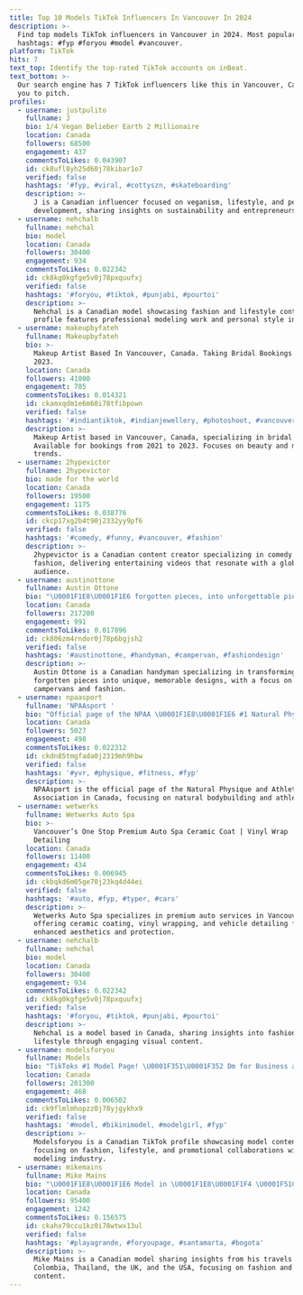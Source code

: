 ```yaml
---
title: Top 10 Models TikTok Influencers In Vancouver In 2024
description: >-
  Find top models TikTok influencers in Vancouver in 2024. Most popular
  hashtags: #fyp #foryou #model #vancouver.
platform: TikTok
hits: 7
text_top: Identify the top-rated TikTok accounts on inBeat.
text_bottom: >-
  Our search engine has 7 TikTok influencers like this in Vancouver, Canada for
  you to pitch.
profiles:
  - username: justpulito
    fullname: J
    bio: 1/4 Vegan Belieber Earth 2 Millionaire
    location: Canada
    followers: 68500
    engagement: 437
    commentsToLikes: 0.043907
    id: ck8ufl8yh25d60j78kibar1o7
    verified: false
    hashtags: '#fyp, #viral, #cottyszn, #skateboarding'
    description: >-
      J is a Canadian influencer focused on veganism, lifestyle, and personal
      development, sharing insights on sustainability and entrepreneurship.
  - username: nehchalb
    fullname: nehchal
    bio: model
    location: Canada
    followers: 30400
    engagement: 934
    commentsToLikes: 0.022342
    id: ck8kg0kgfge5v0j78pxquufxj
    verified: false
    hashtags: '#foryou, #tiktok, #punjabi, #pourtoi'
    description: >-
      Nehchal is a Canadian model showcasing fashion and lifestyle content. Her
      profile features professional modeling work and personal style insights.
  - username: makeupbyfateh
    fullname: Makeupbyfateh
    bio: >-
      Makeup Artist Based In Vancouver, Canada. Taking Bridal Bookings 2021 to
      2023.
    location: Canada
    followers: 41000
    engagement: 705
    commentsToLikes: 0.014321
    id: ckamxqdm1e6m60i78tfibpown
    verified: false
    hashtags: '#indiantiktok, #indianjewellery, #photoshoot, #vancouvermakeupartist'
    description: >-
      Makeup Artist based in Vancouver, Canada, specializing in bridal services.
      Available for bookings from 2021 to 2023. Focuses on beauty and makeup
      trends.
  - username: 2hypevictor
    fullname: 2hypevictor
    bio: made for the world
    location: Canada
    followers: 19500
    engagement: 1175
    commentsToLikes: 0.038776
    id: ckcp17xg2b4t90j2332yy9pf6
    verified: false
    hashtags: '#comedy, #funny, #vancouver, #fashion'
    description: >-
      2hypevictor is a Canadian content creator specializing in comedy and
      fashion, delivering entertaining videos that resonate with a global
      audience.
  - username: austinottone
    fullname: Austin Ottone
    bio: "\U0001F1E8\U0001F1E6 forgotten pieces, into unforgettable pieces"
    location: Canada
    followers: 217200
    engagement: 991
    commentsToLikes: 0.017896
    id: ck806zm4rndor0j78p6bgjsh2
    verified: false
    hashtags: '#austinottone, #handyman, #campervan, #fashiondesign'
    description: >-
      Austin Ottone is a Canadian handyman specializing in transforming
      forgotten pieces into unique, memorable designs, with a focus on
      campervans and fashion.
  - username: npaasport
    fullname: 'NPAAsport '
    bio: "Official page of the NPAA \U0001F1E8\U0001F1E6 #1 Natural Physique and Athletics Association"
    location: Canada
    followers: 5027
    engagement: 498
    commentsToLikes: 0.022312
    id: ckdn85tmgfada0j2319mh9hbw
    verified: false
    hashtags: '#yvr, #physique, #fitness, #fyp'
    description: >-
      NPAAsport is the official page of the Natural Physique and Athletics
      Association in Canada, focusing on natural bodybuilding and athleticism.
  - username: wetwerks
    fullname: Wetwerks Auto Spa
    bio: >-
      Vancouver’s One Stop Premium Auto Spa Ceramic Coat | Vinyl Wrap |
      Detailing
    location: Canada
    followers: 11400
    engagement: 434
    commentsToLikes: 0.006945
    id: ckbqkd6m05ge70j23kq4d44ei
    verified: false
    hashtags: '#auto, #fyp, #typer, #cars'
    description: >-
      Wetwerks Auto Spa specializes in premium auto services in Vancouver,
      offering ceramic coating, vinyl wrapping, and vehicle detailing for
      enhanced aesthetics and protection.
  - username: nehchalb
    fullname: nehchal
    bio: model
    location: Canada
    followers: 30400
    engagement: 934
    commentsToLikes: 0.022342
    id: ck8kg0kgfge5v0j78pxquufxj
    verified: false
    hashtags: '#foryou, #tiktok, #punjabi, #pourtoi'
    description: >-
      Nehchal is a model based in Canada, sharing insights into fashion and
      lifestyle through engaging visual content.
  - username: modelsforyou
    fullname: Models
    bio: "TikToks #1 Model Page! \U0001F351\U0001F352 Dm for Business and Promotional Deals! \U0001F44D\U0001F4C8"
    location: Canada
    followers: 201300
    engagement: 468
    commentsToLikes: 0.006502
    id: ck9flmlmhopzz0j78yjgykhx9
    verified: false
    hashtags: '#model, #bikinimodel, #modelgirl, #fyp'
    description: >-
      Modelsforyou is a Canadian TikTok profile showcasing model content,
      focusing on fashion, lifestyle, and promotional collaborations within the
      modeling industry.
  - username: mikemains
    fullname: Mike Mains
    bio: "\U0001F1E8\U0001F1E6 Model in \U0001F1E8\U0001F1F4 \U0001F51C...\U0001F1F9\U0001F1ED \U0001F1EC\U0001F1E7 \U0001F1FA\U0001F1F8✈️ IG: @mikeymains \U0001F447Exclusive content"
    location: Canada
    followers: 95400
    engagement: 1242
    commentsToLikes: 0.156575
    id: ckahx79ccu1kz0i78wtwx13ul
    verified: false
    hashtags: '#playagrande, #foryoupage, #santamarta, #bogota'
    description: >-
      Mike Mains is a Canadian model sharing insights from his travels in
      Colombia, Thailand, the UK, and the USA, focusing on fashion and lifestyle
      content.
---
```


